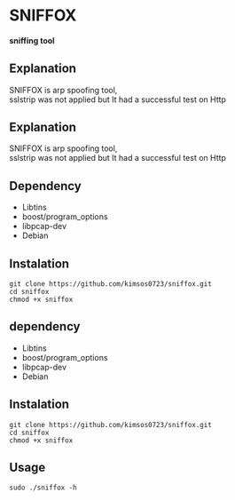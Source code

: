 # SNIFFOX
#### sniffing tool
## Explanation

SNIFFOX is arp spoofing tool,\
sslstrip was not applied but It had a successful test on Http


## Explanation

SNIFFOX is arp spoofing tool,\
sslstrip was not applied but It had a successful test on Http

## Dependency

- Libtins 
 - boost/program_options
 - libpcap-dev
 - Debian 

## Instalation
    git clone https://github.com/kimsos0723/sniffox.git
    cd sniffox
    chmod +x sniffox


## dependency

 - Libtins 
 - boost/program_options
 - libpcap-dev
 - Debian 

## Instalation
    git clone https://github.com/kimsos0723/sniffox.git
    cd sniffox
    chmod +x sniffox


## Usage
    sudo ./sniffox -h